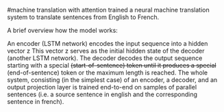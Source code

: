 #machine translation with attention
trained a neural machine translation system to translate sentences from English to French.

A brief overview how the model works:

An encoder (LSTM network) encodes the input sequence into a hidden vector z
This vector z serves as the initial hidden state of the decoder (another LSTM network).
The decoder decodes the output sequence starting with a special <s> (start-of-sentence) token until it produces a special </s> (end-of-sentence) token or the maximum length is reached.
The whole system, consisting (in the simplest case) of an encoder, a decoder, and an output projection layer is trained end-to-end on samples of parallel sentences (i.e. a source sentence in english and the corresponding sentence in french).
  

